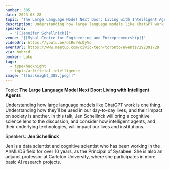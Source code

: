 ```yaml
---
number: 385
date: 2023-03-28
topic: "The Large Language Model Next Door: Living with Intelligent Agents with Jen Schellinck"
description: Understanding how large language models like ChatGPT work is one thing. Understanding how they’ll be used in our day-to-day lives, and their impact on society is another. In this talk, Jen Schellinck will bring a cognitive science lens to the discussion, and consider how intelligent agents, and their underlying technologies, will impact our lives and institutions.
speakers:
  - "[[Jennifer Schellnick]]"
venue: "[[Myhal Centre for Engineering and Entrepreneurship]]"
videoUrl: https://youtu.be/d1RusWcQyVo
eventUrl: https://www.meetup.com/civic-tech-toronto/events/292391729
via: hybrid
booker: Luke
tags:
  - type/hacknight
  - topic/artificial-intelligence
image: "[[hacknight_385.jpeg]]"
---
```


Topic: **The Large Language Model Next Door: Living with Intelligent Agents**

Understanding how large language models like ChatGPT work is one thing. Understanding how they’ll be used in our day-to-day lives, and their impact on society is another. In this talk, Jen Schellinck will bring a cognitive science lens to the discussion, and consider how intelligent agents, and their underlying technologies, will impact our lives and institutions.

Speakers: **Jen Schellinck**

Jen is a data scientist and cognitive scientist who has been working in the AI/ML/DS field for over 10 years, as the Principal of Sysabee. She is also an adjunct professor at Carleton University, where she participates in more basic AI research projects.

